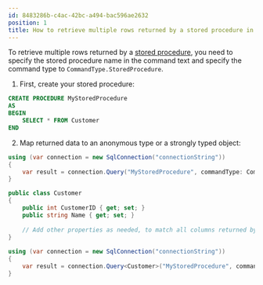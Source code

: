 ```yaml
---
id: 8483286b-c4ac-42bc-a494-bac596ae2632
position: 1
title: How to retrieve multiple rows returned by a stored procedure in Dapper?
---
```


To retrieve multiple rows returned by a [stored procedure](https://www.learndapper.com/stored-procedures), you need to specify the stored procedure name in the command text and specify the command type to `CommandType.StoredProcedure`.

1. First, create your stored procedure:

```sql
CREATE PROCEDURE MyStoredProcedure
AS
BEGIN
    SELECT * FROM Customer
END
```

2. Map returned data to an anonymous type or a strongly typed object:

```csharp
using (var connection = new SqlConnection("connectionString"))
{
    var result = connection.Query("MyStoredProcedure", commandType: CommandType.StoredProcedure).ToList();
}
```

```csharp
public class Customer
{
    public int CustomerID { get; set; }
    public string Name { get; set; }
	
    // Add other properties as needed, to match all columns returned by the stored procedure
}
	
using (var connection = new SqlConnection("connectionString"))
{
    var result = connection.Query<Customer>("MyStoredProcedure", commandType: CommandType.StoredProcedure).ToList();
}
```